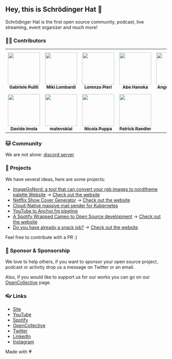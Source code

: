 ## Hey, this is Schrödinger Hat 👋

Schrödinger Hat is the first open source community, podcast, live streaming, event organizer and much more!

### 🥷🏻 Contributors

<table>
  <tbody>
    <tr>
      <td align="center"><a href="https://github.com/wabri"><img src="https://avatars.githubusercontent.com/u/12409541?v=4?s=100" width="100px;" alt=""/><br /><sub><b>Gabriele Puliti</b></sub></a></td>
      <td align="center"><a href="https://github.com/thejoin95"><img src="https://avatars.githubusercontent.com/u/6616203?v=4?s=100" width="100px;" alt=""/><br /><sub><b>Miki Lombardi</b></sub></a></td>
      <td align="center"><a href="https://github.com/404answernotfound"><img src="https://avatars.githubusercontent.com/u/79904453?v=4?s=100" width="100px;" alt=""/><br /><sub><b>Lorenzo Pieri</b></sub></a></td>
      <td align="center"><a href="https://github.com/abe-101"><img src="https://avatars.githubusercontent.com/u/82916197?v=4?s=100" width="100px;" alt=""/><br /><sub><b>Abe Hanoka</b></sub></a></td>
      <td align="center"><a href="https://github.com/AngyDev"><img src="https://avatars.githubusercontent.com/u/44018650?v=4?s=100" width="100px;" alt=""/><br /><sub><b>Angela Busato</b></sub></a></td>
      <td align="center"><a href="https://github.com/BugliL"><img src="https://avatars.githubusercontent.com/u/3107276?v=4?s=100" width="100px;" alt=""/><br /><sub><b>BugliL</b></sub></a></td>
      <td align="center"><a href="https://github.com/DanerSound"><img src="https://avatars.githubusercontent.com/u/11822185?v=4?s=100" width="100px;" alt=""/><br /><sub><b>Andre Cristhian</b></sub></a></td>
    </tr>
    <tr>      
      <td align="center"><a href="https://github.com/davideimola"><img src="https://avatars.githubusercontent.com/u/14623986?v=4?s=100" width="100px;" alt=""/><br /><sub><b>Davide Imola</b></sub></a></td>
      <td align="center"><a href="https://github.com/matevskial"><img src="https://avatars.githubusercontent.com/u/44746117?v=4?s=100" width="100px;" alt=""/><br /><sub><b>matevskial</b></sub></a></td>
      <td align="center"><a href="https://github.com/nicpuppa"><img src="https://avatars.githubusercontent.com/u/72783243?v=4?s=100" width="100px;" alt=""/><br /><sub><b>Nicola Puppa</b></sub></a></td>      
      <td align="center"><a href="https://github.com/Readpato"><img src="https://avatars.githubusercontent.com/u/87768087?v=4?s=100" width="100px;" alt=""/><br /><sub><b>Patrick Raedler</b></sub></a></td>
    </tr>
  </tbody>
</table>

### 🐱 Community

We are not alone: [discord server](https://discord.gg/RTXr8A3eFn)

### 🚀 Projects

We have several ideas, here are some projects:
- [ImageGoNord: a tool that can convert your rgb images to nordtheme palette Website](https://github.com/Schrodinger-Hat/ImageGoNord) -> [Check out the website](https://ign.schrodinger-hat.it/)
- [Netflix Show Cover Generator](https://github.com/Schrodinger-Hat/netflix-show-generator) -> [Check out the website](https://netflix.schrodinger-hat.it/)
- [Cloud-Native massive mail sender for Kubernetes](https://github.com/Schrodinger-Hat/kannon)
- [YouTube to Anchor.fm pipeline](https://github.com/Schrodinger-Hat/youtube-to-anchorfm)
- [A Spotify Wrapped Cameo to Open Source development](https://github.com/Schrodinger-Hat/open-source-wrapped) -> [Check out the website](https://wrapped.schrodinger-hat.it/)
- [Do you have already a snack job?](https://github.com/Schrodinger-Hat/snackjob) -> [Check out the website](https://jobs.schrodinger-hat.it/)

Feel free to contribute with a PR :)

### 🦦 Sponsor & Sponsorship

We love to help others, if you want to sponsor your open source project, podcast or activity drop us a message on Twitter or an email.

Also, if you would like to support us for our works you can go on our [OpenCollective](https://opencollective.com/schrodinger-hat) page.

### 👓 Links

- [Site](https://www.schrodinger-hat.it/)
- [YouTube](https://www.youtube.com/channel/UC1QLLgrGrPmlaFhS0orykCA)
- [Spotify](https://open.spotify.com/show/7yfkQCV6hrPIqflSqJDB2P)
- [OpenCollective](https://opencollective.com/schrodinger-hat)
- [Twitter](https://twitter.com/schrodinger_hat)
- [LinkedIn](https://www.linkedin.com/company/schrodinger-hat/)
- [Instagram](https://www.instagram.com/schrodinger_hat/)

Made with 💗
